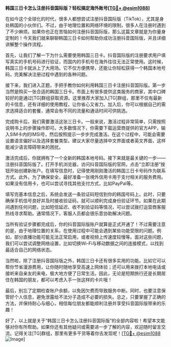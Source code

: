 **韩国三日卡怎么注册抖音国际版？轻松搞定海外账号[[TG💪+ @esim1088](https://t.me/s/esim1088)]**

在如今这个全球化的时代，很多人都想尝试注册抖音国际版（TikTok），尤其是身处韩国的小伙伴们。不过，由于地理位置和网络环境的限制，很多人在注册时遇到了不少麻烦。如果你也正在苦恼如何注册抖音国际版，那么这篇文章就是为你量身定制的！今天我们就来聊聊韩国三日卡如何帮助你成功注册抖音国际版，并且详细讲解整个操作流程。

首先，让我们了解一下为什么需要使用韩国三日卡。抖音国际版的注册要求用户填写真实的手机号码进行验证，而国内的手机号在海外往往无法正常使用。这时候，韩国三日卡就派上了大用场。它不仅方便携带，还能让你轻松获得一个韩国本地号码，完美解决注册过程中遇到的各种问题。

接下来，我们进入正题，手把手教你如何利用韩国三日卡注册抖音国际版。第一步当然是购买一张合适的韩国三日卡。市面上有很多提供这类服务的商家，其中口碑较好的是通过[TG]群组获取资源。这里推荐大家加入[TG]群组，那里不仅有最新的卡信息，还有详细的使用教程，让你省心又省力。加入后，你可以根据自己的需求选择适合的套餐，通常会有不同的流量和通话时间可供挑选。

完成购卡后，我们需要激活这张三日卡。一般来说，激活过程非常简单，只需按照说明书上的步骤操作即可。大多数情况下，你需要下载运营商提供的官方APP，输入SIM卡内的IMSI号，然后按照提示一步步完成激活。在这个过程中，可能会需要设置语言偏好以及选择套餐类型。建议大家尽量选择中文界面或者英文界面，这样能减少语言障碍带来的困扰。

激活完成后，你就拥有了一个全新的韩国本地号码。接下来就是最关键的一步——注册抖音国际版了。打开手机浏览器，访问抖音国际版的官网，点击“立即注册”按钮开始创建新账户。在填写信息时，记得使用刚刚激活的韩国三日卡号码作为联系方式。此外，为了确保安全，最好准备一张境外信用卡用于支付相关的服务费用。如果没有信用卡，也可以尝试寻找其他支付方式，比如PayPal等。

填写完基本信息之后，系统会发送一条验证码短信到你的韩国号码上。此时，只要确保手机信号良好并及时接收验证码，就可以顺利完成身份验证环节。如果在此期间遇到任何问题，比如短信延迟、收不到验证码等情况，可以尝试拨打运营商客服热线寻求帮助。通常情况下，客服人员都会很乐意协助解决问题。

当所有验证步骤都完成后，你的抖音国际版账户就算是正式开通了！不过需要注意的是，由于地理位置的关系，在使用过程中可能会遇到某些功能受限的问题。例如，部分直播功能可能无法正常启用，或者视频上传速度较慢等。面对这些问题，我们可以尝试调整网络设置，比如切换Wi-Fi与移动数据之间的连接模式，以找到最适合自己的网络状态。

当然啦，除了注册抖音国际版之外，韩国三日卡还有很多实用的功能。比如它可以帮你节省漫游费用，让你随时随地享受高速上网体验；还可以用来拨打本地电话或接听来自亲友的来电，极大地方便了日常生活。因此，无论是短期旅行还是长期居住在韩国的朋友，都可以考虑入手一张这样的卡片哦！

最后，别忘了定期检查账户余额，以免因欠费而导致服务中断。同时，也要注意保管好个人信息，避免泄露给不法分子造成不必要的损失。总之，只要掌握了正确的方法，并保持耐心与细心，相信每位朋友都能顺利注册并享受抖音国际版带来的乐趣！

好了，以上就是关于“韩国三日卡怎么注册抖音国际版”的全部内容啦！希望本文能够对你有所帮助。如果你还有其他疑问或需要进一步了解的内容，欢迎随时留言交流。记得关注[TG]群组，那里有更多干货等着你去发现呢！[[TG💪+ @esim1088](https://t.me/s/esim1088) ![Image](https://i.postimg.cc/4NQfJmqS/Snipaste-2025-05-13-00-14-12.png)]